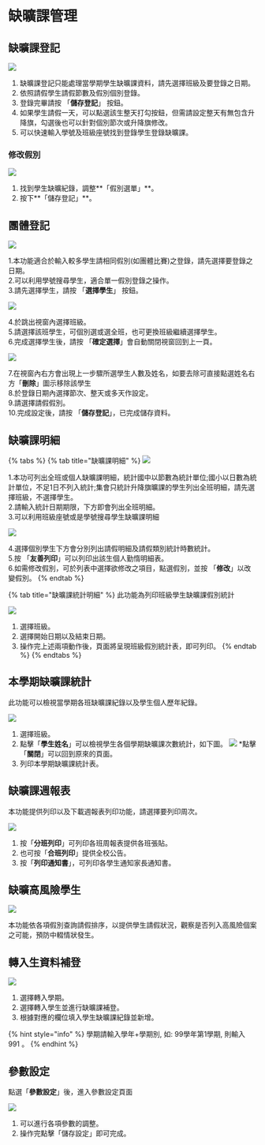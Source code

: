 # 缺曠課管理

## 缺曠課登記

![](../.gitbook/assets/lack_class_register.png)

1. 缺曠課登記只能處理當學期學生缺曠課資料，請先選擇班級及要登錄之日期。
2. 依照請假學生請假節數及假別個別登錄。
3. 登錄完畢請按 「**儲存登記**」 按鈕。
4. 如果學生請假一天，可以點選該生整天打勾按鈕，但需請設定整天有無包含升降旗，勾選後也可以針對個別節次或升降旗修改。
5. 可以快速輸入學號及班級座號找到登錄學生登錄缺曠課。

### 修改假別

![](../.gitbook/assets/sign-edit.png)

1. 找到學生缺曠紀錄，調整**「假別選單」**。
2. 按下**「儲存登記」**。

## 團體登記

![](../.gitbook/assets/group_register.png)

1.本功能適合於輸入較多學生請相同假別\(如團體比賽\)之登錄，請先選擇要登錄之日期。  
2.可以利用學號搜尋學生，適合單一假別登錄之操作。  
3.請先選擇學生，請按 「**選擇學生**」 按鈕。

![](../.gitbook/assets/group_register2.png)

4.於跳出視窗內選擇班級。  
5.請選擇該班學生，可個別選或選全班，也可更換班級繼續選擇學生。  
6.完成選擇學生後，請按 「**確定選擇**」會自動關閉視窗回到上一頁。

![](../.gitbook/assets/group_register3%20%281%29.png)

7.在視窗內右方會出現上一步驟所選學生人數及姓名，如要去除可直接點選姓名右方「**刪除**」圖示移除該學生  
8.於登錄日期內選擇節次、整天或多天作設定。  
9.請選擇請假假別。  
10.完成設定後，請按 「**儲存登記**」，已完成儲存資料。

## 缺曠課明細

{% tabs %}
{% tab title="缺曠課明細" %}
![](../.gitbook/assets/lack_class_detail.png)

1.本功可列出全班或個人缺曠課明細，統計國中以節數為統計單位;國小以日數為統計單位，不足1日不列入統計;集會只統計升降旗曠課的學生列出全班明細，請先選擇班級，不選擇學生。  
2.請輸入統計日期期限，下方即會列出全班明細。  
3.可以利用班級座號或是學號搜尋學生缺曠課明細

![](../.gitbook/assets/lack_class_detail2.png)

4.選擇個別學生下方會分別列出請假明細及請假類別統計時數統計。  
5.按 「**友善列印**」可以列印出該生個人勤惰明細表。  
6.如需修改假別，可於列表中選擇欲修改之項目，點選假別，並按 「**修改**」以改變假別。
{% endtab %}

{% tab title="缺曠課統計明細" %}
此功能為列印班級學生缺曠課假別統計

![](../.gitbook/assets/lack_class_detail3.png)

1. 選擇班級。
2. 選擇開始日期以及結束日期。
3. 操作完上述兩項動作後，頁面將呈現班級假別統計表，即可列印。
{% endtab %}
{% endtabs %}

## 本學期缺曠課統計

此功能可以檢視當學期各班缺曠課紀錄以及學生個人歷年紀錄。

![](../.gitbook/assets/semester_lack_class_statistics.png)

1. 選擇班級。
2. 點擊「**學生姓名**」可以檢視學生各個學期缺曠課次數統計，如下圖。  ![](../.gitbook/assets/semester_lack_class_statistics2.png)  \*點擊「**關閉**」可以回到原來的頁面。
3. 列印本學期缺曠課統計表。

## 缺曠課週報表

本功能提供列印以及下載週報表列印功能，請選擇要列印周次。

![](../.gitbook/assets/lack_class_week_report.png)

1. 按「**分班列印**」可列印各班周報表提供各班張貼。
2. 也可按「**合班列印**」提供全校公告。
3. 按「**列印通知書**」，可列印各學生通知家長通知書。

## 缺曠高風險學生

![](../.gitbook/assets/high_risk_stud.png)

本功能依各項假別查詢請假排序，以提供學生請假狀況，觀察是否列入高風險個案之可能，預防中輟情狀發生。

## 轉入生資料補登

![](../.gitbook/assets/transfer_stud_register.png)

1. 選擇轉入學期。
2. 選擇轉入學生並進行缺曠課補登。
3. 根據對應的欄位填入學生缺曠課紀錄並新增。

{% hint style="info" %}
學期請輸入學年+學期別, 如: 99學年第1學期, 則輸入 991 。
{% endhint %}

## 參數設定

點選「**參數設定**」後，進入參數設定頁面

![](../.gitbook/assets/parameter_setting%20%283%29.png)

1. 可以進行各項參數的調整。
2. 操作完點擊「儲存設定」即可完成。

